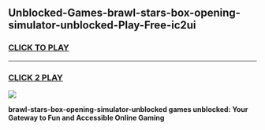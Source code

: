 
## Unblocked-Games-brawl-stars-box-opening-simulator-unblocked-Play-Free-ic2ui
<h3>
<a href="https://premium76.site?title=brawl-stars-box-opening-simulator-unblocked&ref=12A">CLICK TO PLAY</a></h3>
<hr>

<h3>
<a href="https://premium76.site?title=brawl-stars-box-opening-simulator-unblocked&ref=12A">CLICK 2 PLAY</a>
  
</h3>

<a href="https://premium76.site?title=brawl-stars-box-opening-simulator-unblocked&ref=12A"><img src="https://clearcache.store/games.png"></a>


**brawl-stars-box-opening-simulator-unblocked games unblocked: Your Gateway to Fun and Accessible Online Gaming**
